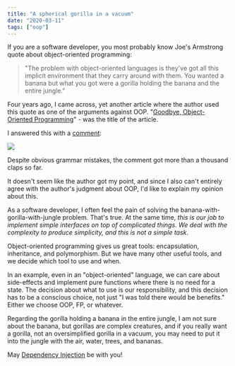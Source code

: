 ```yaml
---
title: "A spherical gorilla in a vacuum"
date: "2020-03-11"
tags: ["oop"]
---
```


If you are a software developer, you most probably know Joe's Armstrong quote about object-oriented programming:

> "The problem with object-oriented languages is they've got all this implicit environment that they carry around with them. You wanted a banana but what you got were a gorilla holding the banana and the entire jungle."

Four years ago, I came across, yet another article where the author used this quote as one of the arguments against OOP. "[Goodbye, Object-Oriented Programming](https://medium.com/@cscalfani/goodbye-object-oriented-programming-a59cda4c0e53)" - was the title of the article.

I answered this with a [comment](https://medium.com/@romaklimenko/this-is-definitely-a-phrase-of-the-year-71d24b1383ee):

<img src="medium.png" class="img-fluid" />

Despite obvious grammar mistakes, the comment got more than a thousand claps so far.

It doesn't seem like the author got my point, and since I also can't entirely agree with the author's judgment about OOP, I'd like to explain my opinion about this.

As a software developer, I often feel the pain of solving the banana-with-gorilla-with-jungle problem. That's true.
At the same time, _this is our job to implement simple interfaces on top of complicated things_. _We deal with the complexity to produce simplicity, and this is not a simple task_.

Object-oriented programming gives us great tools: encapsulation, inheritance, and polymorphism. But we have many other useful tools, and we decide which tool to use and when.

In an example, even in an "object-oriented" language, we can care about side-effects and implement pure functions where there is no need for a state. The decision about what to use is our responsibility, and this decision has to be a conscious choice, not just "I was told there would be benefits." Either we choose OOP, FP, or whatever.

Regarding the gorilla holding a banana in the entire jungle, I am not sure about the banana, but gorillas are complex creatures, and if you really want a gorilla, not an oversimplified gorilla in a vacuum, you may need to put it into the jungle with the air, water, trees, and bananas.

May [Dependency Injection](https://en.wikipedia.org/wiki/Dependency_injection) be with you!
